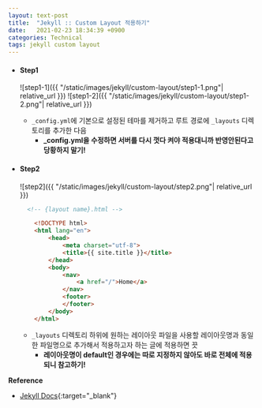 ```yaml
---
layout: text-post
title:  "Jekyll :: Custom Layout 적용하기"
date:   2021-02-23 18:34:39 +0900
categories: Technical
tags: jekyll custom layout
---
```


- #### Step1
    ![step1-1]({{ "/static/images/jekyll/custom-layout/step1-1.png"| relative_url }})
    ![step1-2]({{ "/static/images/jekyll/custom-layout/step1-2.png"| relative_url }})
    - `_config.yml`에 기본으로 설정된 테마를 제거하고 루트 경로에 `_layouts` 디렉토리를 추가한 다음
        - **_config.yml을 수정하면 서버를 다시 껏다 켜야 적용대니까 반영안된다고 당황하지 말기!**  


- #### Step2
    ![step2]({{ "/static/images/jekyll/custom-layout/step2.png"| relative_url }})
    ```html
      <!-- {layout name}.html -->
  
        <!DOCTYPE html>
        <html lang="en">
            <head>
                <meta charset="utf-8">
                <title>{{ site.title }}</title>
            </head>
            <body>
                <nav>
                    <a href="/">Home</a>
                </nav>
                <footer>
                </footer>
            </body>
        </html>
    ```   
    - `_layouts` 디렉토리 하위에 원하는 레이아웃 파일을 사용할 레이아웃명과 동일한 파일명으로 추가해서 적용하고자 하는 글에 적용하면 끗 
        - **레이아웃명이 default인 경우에는 따로 지정하지 않아도 바로 전체에 적용되니 참고하기!**

**Reference**  
- [Jekyll Docs](https://jekyllrb-ko.github.io/docs/layouts/){:target="_blank"}
